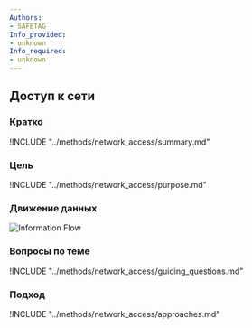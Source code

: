 ```yaml
---
Authors:
- SAFETAG
Info_provided:
- unknown
Info_required:
- unknown
---
```


## Доступ к сети

### Кратко

!INCLUDE "../methods/network_access/summary.md"

### Цель

!INCLUDE "../methods/network_access/purpose.md"

### Движение данных
![ Information Flow](images/info_flows/network_access.svg)

### Вопросы по теме

!INCLUDE "../methods/network_access/guiding_questions.md"

### Подход

!INCLUDE "../methods/network_access/approaches.md"
